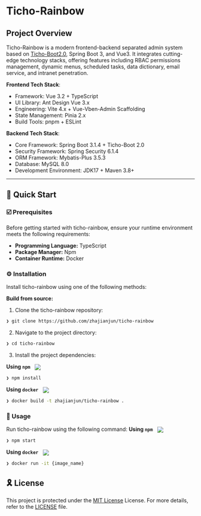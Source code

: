 # Ticho-Rainbow

## Project Overview

Ticho-Rainbow is a modern frontend-backend separated admin system based
on [Ticho-Boot2.0](https://github.com/zhajianjun/ticho-rainbow), Spring Boot 3, and Vue3. It integrates cutting-edge
technology stacks, offering features including RBAC permissions management, dynamic menus, scheduled tasks, data
dictionary, email service, and intranet penetration.

**Frontend Tech Stack**:

- Framework: Vue 3.2 + TypeScript
- UI Library: Ant Design Vue 3.x
- Engineering: Vite 4.x + Vue-Vben-Admin Scaffolding
- State Management: Pinia 2.x
- Build Tools: pnpm + ESLint

**Backend Tech Stack**:

- Core Framework: Spring Boot 3.1.4 + Ticho-Boot 2.0
- Security Framework: Spring Security 6.1.4
- ORM Framework: Mybatis-Plus 3.5.3
- Database: MySQL 8.0
- Development Environment: JDK17 + Maven 3.8+

---

## 🚀 Quick Start

### ☑️ Prerequisites

Before getting started with ticho-rainbow, ensure your runtime environment meets the following requirements:

- **Programming Language:** TypeScript
- **Package Manager:** Npm
- **Container Runtime:** Docker

### ⚙️ Installation

Install ticho-rainbow using one of the following methods:

**Build from source:**

1. Clone the ticho-rainbow repository:

```sh
❯ git clone https://github.com/zhajianjun/ticho-rainbow
```

2. Navigate to the project directory:

```sh
❯ cd ticho-rainbow
```

3. Install the project dependencies:

**Using `npm`**
&nbsp; [<img align="center" src="https://img.shields.io/badge/npm-CB3837.svg?style={badge_style}&logo=npm&logoColor=white" />](https://www.npmjs.com/)

```sh
❯ npm install
```

**Using `docker`**
&nbsp; [<img align="center" src="https://img.shields.io/badge/Docker-2CA5E0.svg?style={badge_style}&logo=docker&logoColor=white" />](https://www.docker.com/)

```sh
❯ docker build -t zhajianjun/ticho-rainbow .
```

### 🤖 Usage

Run ticho-rainbow using the following command:
**Using `npm`**
&nbsp; [<img align="center" src="https://img.shields.io/badge/npm-CB3837.svg?style={badge_style}&logo=npm&logoColor=white" />](https://www.npmjs.com/)

```sh
❯ npm start
```

**Using `docker`**
&nbsp; [<img align="center" src="https://img.shields.io/badge/Docker-2CA5E0.svg?style={badge_style}&logo=docker&logoColor=white" />](https://www.docker.com/)

```sh
❯ docker run -it {image_name}
```

## 🎗 License

This project is protected under the [MIT License](https://choosealicense.com/licenses/mit/) License. For more details,
refer to the [LICENSE](https://github.com/zhajianjun/ticho-rainbow/blob/main/LICENSE) file.
